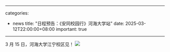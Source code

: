 
---
categories:
  - news
title: "日程预告：《安同校园行》河海大学站"
date: 2025-03-12T22:00:00+08:00
important: true
---

3 月 15 日，河海大学江宁校区见！
![](/assets/news/aosc-hhu-poster.png)
